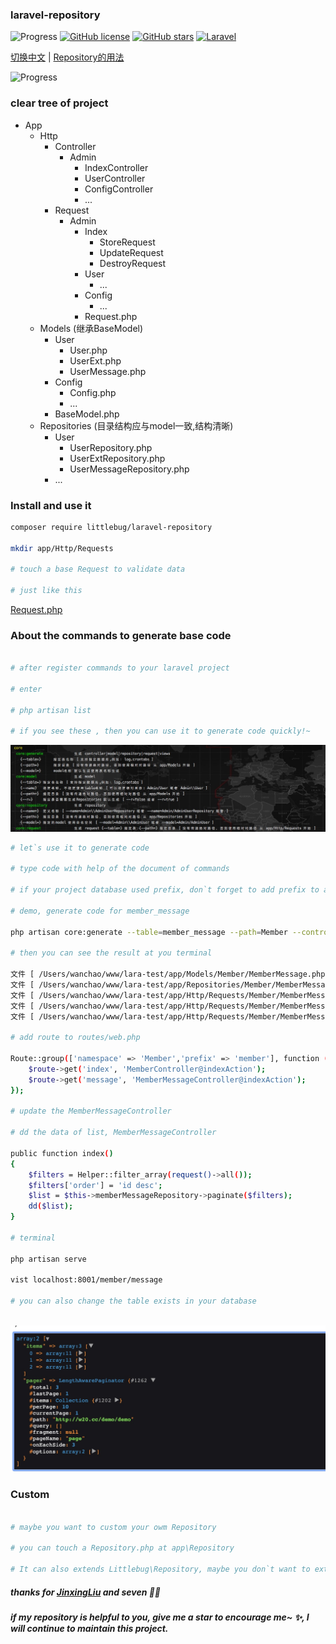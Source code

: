 
### laravel-repository

![Progress](http://progressed.io/bar/100?title=completed)  [![GitHub license](https://img.shields.io/github/license/Wanchaochao/laravel-repository.svg)](https://github.com/Wanchaochao/laravel-repository/blob/master/LICENSE.md) [![GitHub stars](https://img.shields.io/github/stars/Wanchaochao/laravel-repository.svg)](https://github.com/Wanchaochao/laravel-repository/stargazers) [![Laravel](https://img.shields.io/badge/Laravel%20%5E5.5-support-brightgreen.svg)](https://github.com/laravel/laravel)

[切换中文](/README.zh-CN.md) | [Repository的用法](/docs/Repository.md)

![Progress](http://progressed.io/bar/100?title=completed)  


### clear tree of project

* App
    * Http
        * Controller
            * Admin
                * IndexController
                * UserController
                * ConfigController
                * ...
        * Request
            * Admin
                * Index
                    * StoreRequest
                    * UpdateRequest
                    * DestroyRequest
                * User
                    * ...
                * Config
                    * ...
                * Request.php
    * Models (继承BaseModel)
        * User
            * User.php    
            * UserExt.php
            * UserMessage.php
        * Config
            * Config.php
            * ...
        * BaseModel.php
    * Repositories (目录结构应与model一致,结构清晰)
        * User
            * UserRepository.php
            * UserExtRepository.php
            * UserMessageRepository.php
        * ...
            
            
### Install and use it

```bash
composer require littlebug/laravel-repository

mkdir app/Http/Requests

# touch a base Request to validate data

# just like this
```

[Request.php](https://github.com/Wanchaochao/laravel-repository/blob/master/src/littlebug/Request/Request.php)

### About the commands to generate base code

```bash

# after register commands to your laravel project

# enter 

# php artisan list

# if you see these , then you can use it to generate code quickly!~
```

![commands of generate code](/docs/core-commands.png 'core of commands')

```bash
# let`s use it to generate code 

# type code with help of the document of commands

# if your project database used prefix, don`t forget to add prefix to app\config\database.php

# demo, generate code for member_message

php artisan core:generate --table=member_message --path=Member --controller=Member/MemberMessageController

# then you can see the result at you terminal

文件 [ /Users/wanchao/www/lara-test/app/Models/Member/MemberMessage.php ] 生成成功
文件 [ /Users/wanchao/www/lara-test/app/Repositories/Member/MemberMessageRepository.php ] 生成成功
文件 [ /Users/wanchao/www/lara-test/app/Http/Requests/Member/MemberMessage/UpdateRequest.php ] 生成成功
文件 [ /Users/wanchao/www/lara-test/app/Http/Requests/Member/MemberMessage/DestroyRequest.php ] 生成成功
文件 [ /Users/wanchao/www/lara-test/app/Http/Requests/Member/MemberMessage/StoreRequest.php ] 生成成功

# add route to routes/web.php

Route::group(['namespace' => 'Member','prefix' => 'member'], function ($route) {
    $route->get('index', 'MemberController@indexAction');
    $route->get('message', 'MemberMessageController@indexAction');
});

# update the MemberMessageController

# dd the data of list, MemberMessageController

public function index()
{
    $filters = Helper::filter_array(request()->all());
    $filters['order'] = 'id desc';
    $list = $this->memberMessageRepository->paginate($filters);
    dd($list);
}

# terminal

php artisan serve

vist localhost:8001/member/message

# you can also change the table exists in your database
 
```

![data of member message](/docs/data-list.jpg 'data of member message')


### Custom
```bash

# maybe you want to custom your owm Repository

# you can touch a Repository.php at app\Repository

# It can also extends Littlebug\Repository, maybe you don`t want to extends, it`s your choice

```

##### thanks for [JinxingLiu](https://mylovegy.github.io/blog/) and seven 💐🌹

##### if my repository is helpful to you, give me a star to encourage me~ ✨, I will continue to maintain this project.